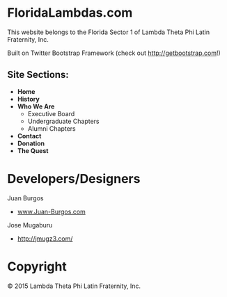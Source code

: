 FloridaLambdas.com
===========
This website belongs to the Florida Sector 1 of Lambda Theta Phi Latin Fraternity, Inc.

Built on Twitter Bootstrap Framework (check out http://getbootstrap.com!)

Site Sections:
--------------

- **Home**
- **History**
- **Who We Are**
	- Executive Board
	- Undergraduate Chapters
	- Alumni Chapters
- **Contact**
- **Donation**
- **The Quest**

Developers/Designers
===========
Juan Burgos
- www.Juan-Burgos.com

Jose Mugaburu
- http://jmugz3.com/

Copyright
===========
&copy; 2015 Lambda Theta Phi Latin Fraternity, Inc.
